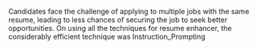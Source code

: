 Candidates face the challenge of applying to multiple jobs with the same resume, leading to less chances of securing the job to seek better opportunities. On using all the techniques for resume enhancer, the considerably efficient technique was Instruction_Prompting

